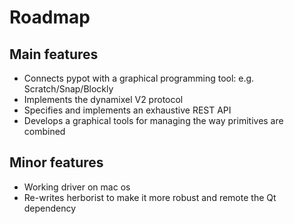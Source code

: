 # Roadmap

## Main features
* Connects pypot with a graphical programming tool: e.g. Scratch/Snap/Blockly
* Implements the dynamixel V2 protocol
* Specifies and implements an exhaustive REST API
* Develops a graphical tools for managing the way primitives are combined

## Minor features
* Working driver on mac os
* Re-writes herborist to make it more robust and remote the Qt dependency
